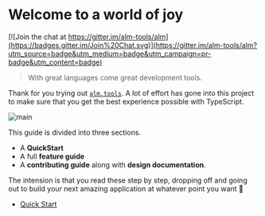 # Welcome to a world of joy

[![Join the chat at https://gitter.im/alm-tools/alm](https://badges.gitter.im/Join%20Chat.svg)](https://gitter.im/alm-tools/alm?utm_source=badge&utm_medium=badge&utm_campaign=pr-badge&utm_content=badge)

> With great languages come great development tools.

Thank for you trying out [`alm.tools`](http://alm.tools). A lot of effort has gone into this project to make sure that you get the best experience possible with TypeScript.

![main](https://raw.githubusercontent.com/alm-tools/alm-tools.github.io/master/screens/main.png)

This guide is divided into three sections.
* A **QuickStart**
* A full **feature guide**
* A **contributing guide** along with **design documentation**.

The intension is that you read these step by step, dropping off and going out to build your next amazing application at whatever point you want 🌹

* [Quick Start](/docs/quickstart.md)
